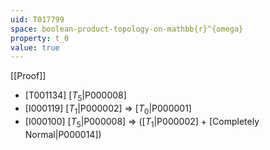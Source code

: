 ```yaml
---
uid: T017799
space: boolean-product-topology-on-mathbb{r}^{omega}
property: t_0
value: true
---
```

[[Proof]]

* [T001134] [$T_5$|P000008]
* [I000119] [$T_1$|P000002] => [$T_0$|P000001]
* [I000100] [$T_5$|P000008] => ([$T_1$|P000002] + [Completely Normal|P000014])

